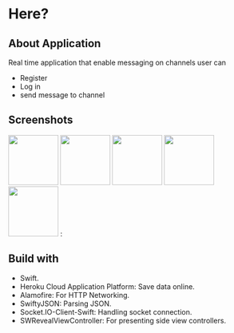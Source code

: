 # Here?

## About Application
Real time application that enable messaging on channels
user can 
-  Register
- Log in
- send message to channel 

## Screenshots
<div>
<img src="https://user-images.githubusercontent.com/44899782/79300576-6f6a3d00-7ee7-11ea-8358-783137ca1bcd.png" width="100">
<img src="https://user-images.githubusercontent.com/44899782/79300584-7729e180-7ee7-11ea-9594-6756ae063c30.png" width="100">
<img src="https://user-images.githubusercontent.com/44899782/79300586-77c27800-7ee7-11ea-84e2-907ade267cdc.png" width="100">
<img src="https://user-images.githubusercontent.com/44899782/79300588-78f3a500-7ee7-11ea-8b71-042823f13111.png" width="100">
<img src="https://user-images.githubusercontent.com/44899782/79300593-7e50ef80-7ee7-11ea-8db3-57ae98436010.png" width="100">
:
</div>

## Build with
- Swift. 
- Heroku Cloud Application Platform: Save data online.
- Alamofire: For HTTP Networking.
- SwiftyJSON: Parsing JSON.
- Socket.IO-Client-Swift: Handling socket connection.
- SWRevealViewController: For presenting side view controllers.

